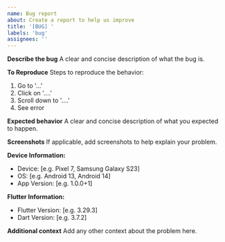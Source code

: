 ```yaml
---
name: Bug report
about: Create a report to help us improve
title: '[BUG] '
labels: 'bug'
assignees: ''
---
```


**Describe the bug**
A clear and concise description of what the bug is.

**To Reproduce**
Steps to reproduce the behavior:
1. Go to '...'
2. Click on '....'
3. Scroll down to '....'
4. See error

**Expected behavior**
A clear and concise description of what you expected to happen.

**Screenshots**
If applicable, add screenshots to help explain your problem.

**Device Information:**
 - Device: [e.g. Pixel 7, Samsung Galaxy S23]
 - OS: [e.g. Android 13, Android 14]
 - App Version: [e.g. 1.0.0+1]

**Flutter Information:**
 - Flutter Version: [e.g. 3.29.3]
 - Dart Version: [e.g. 3.7.2]

**Additional context**
Add any other context about the problem here. 